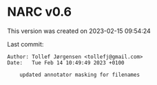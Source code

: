 # NARC v0.6

This version was created on 2023-02-15 09:54:24

Last commit:
```commit 3a263143cc3b0c627e18f967152db4471ed91215
Author: Tollef Jørgensen <tollefj@gmail.com>
Date:   Tue Feb 14 10:49:49 2023 +0100

    updated annotator masking for filenames
```
